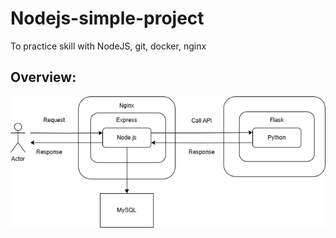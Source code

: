 # Nodejs-simple-project
To practice skill with NodeJS, git, docker, nginx
## Overview:
![Diagram](image/Diagram.drawio.png)

